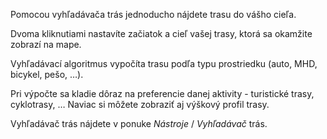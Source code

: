 Pomocou vyhľadávača trás jednoducho nájdete trasu do vášho cieľa.

Dvoma kliknutiami nastavíte začiatok a cieľ vašej trasy, ktorá sa okamžite zobrazí na mape.

Vyhľadávací algoritmus vypočíta trasu podľa typu prostriedku (auto, MHD, bicykel, pešo, …).

Pri výpočte sa kladie dôraz na preferencie danej aktivity - turistické trasy, cyklotrasy, …
Naviac si môžete zobraziť aj výškový profil trasy.

Vyhľadávač trás nájdete v ponuke _Nástroje_ / _Vyhľadávač_ trás.
